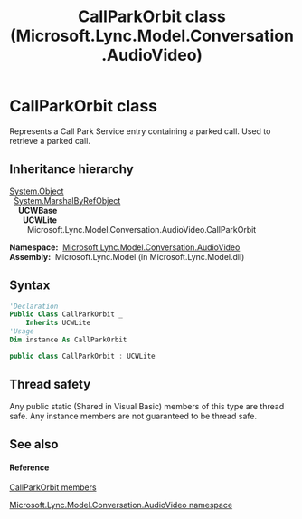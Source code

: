 ﻿---
title: CallParkOrbit class (Microsoft.Lync.Model.Conversation.AudioVideo)
TOCTitle: CallParkOrbit class
ms:assetid: T:Microsoft.Lync.Model.Conversation.AudioVideo.CallParkOrbit_DI_3_UC_OCS14MrefLyncWPF
ms:mtpsurl: https://msdn.microsoft.com/en-us/library/microsoft.lync.model.conversation.audiovideo.callparkorbit_di_3_uc_ocs14mreflyncwpf(v=office.15)
ms:contentKeyID: 48602026
ms.date: 07/28/2014
mtps_version: v=office.15
f1_keywords:
- Microsoft.Lync.Model.Conversation.AudioVideo.CallParkOrbit
dev_langs:
- CSharp
- JScript
- VB
- other
---

# CallParkOrbit class

Represents a Call Park Service entry containing a parked call. Used to retrieve a parked call.

## Inheritance hierarchy

[System.Object](http://msdn2.microsoft.com/en-us/library/e5kfa45b)  
  [System.MarshalByRefObject](http://msdn2.microsoft.com/en-us/library/w4302s1f)  
    **UCWBase**  
      **UCWLite**  
        Microsoft.Lync.Model.Conversation.AudioVideo.CallParkOrbit  

**Namespace:**  [Microsoft.Lync.Model.Conversation.AudioVideo](microsoft-lync-model-conversation-audiovideo-namespace_2.md)  
**Assembly:**  Microsoft.Lync.Model (in Microsoft.Lync.Model.dll)

## Syntax

``` vb
'Declaration
Public Class CallParkOrbit _
    Inherits UCWLite
'Usage
Dim instance As CallParkOrbit
```

``` csharp
public class CallParkOrbit : UCWLite
```

## Thread safety

Any public static (Shared in Visual Basic) members of this type are thread safe. Any instance members are not guaranteed to be thread safe.

## See also

#### Reference

[CallParkOrbit members](callparkorbit-members-microsoft-lync-model-conversation-audiovideo_2.md)

[Microsoft.Lync.Model.Conversation.AudioVideo namespace](microsoft-lync-model-conversation-audiovideo-namespace_2.md)

